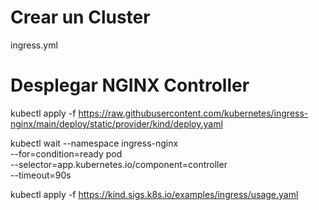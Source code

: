 # Crear un Cluster
ingress.yml

# Desplegar NGINX Controller
kubectl apply -f https://raw.githubusercontent.com/kubernetes/ingress-nginx/main/deploy/static/provider/kind/deploy.yaml

kubectl wait --namespace ingress-nginx \
  --for=condition=ready pod \
  --selector=app.kubernetes.io/component=controller \
  --timeout=90s


kubectl apply -f https://kind.sigs.k8s.io/examples/ingress/usage.yaml

